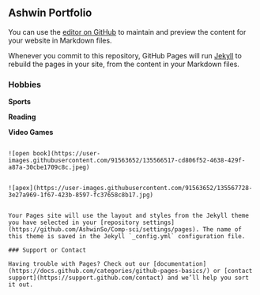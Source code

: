 ## Ashwin Portfolio

You can use the [editor on GitHub](https://github.com/AshwinSo/Comp-sci/edit/main/README.md) to maintain and preview the content for your website in Markdown files.

Whenever you commit to this repository, GitHub Pages will run [Jekyll](https://jekyllrb.com/) to rebuild the pages in your site, from the content in your Markdown files.

### Hobbies



**Sports**

**Reading**

**Video Games**















```

![open book](https://user-images.githubusercontent.com/91563652/135566517-cd806f52-4638-429f-a87a-30cbe1709c8c.jpeg)


![apex](https://user-images.githubusercontent.com/91563652/135567728-3e27a969-1f67-423b-8597-fc37658c8b17.jpg)


Your Pages site will use the layout and styles from the Jekyll theme you have selected in your [repository settings](https://github.com/AshwinSo/Comp-sci/settings/pages). The name of this theme is saved in the Jekyll `_config.yml` configuration file.

### Support or Contact

Having trouble with Pages? Check out our [documentation](https://docs.github.com/categories/github-pages-basics/) or [contact support](https://support.github.com/contact) and we’ll help you sort it out.

